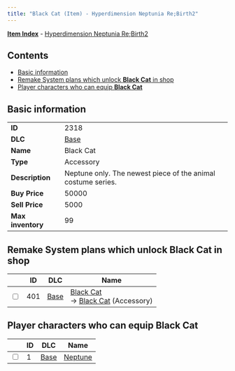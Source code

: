 ```yaml
---
title: "Black Cat (Item) - Hyperdimension Neptunia Re;Birth2"
---
```


[**Item Index**](/neptunia/rb2/item/index.html) - [Hyperdimension Neptunia Re;Birth2](/neptunia/rb2)

## Contents

- [Basic information](#basic-information)
- [Remake System plans which unlock **Black Cat** in shop](#remake-system-plans-which-unlock-black-cat-in-shop)
- [Player characters who can equip **Black Cat**](#player-characters-who-can-equip-black-cat)

## Basic information

|   |   |
| -- | -- |
| **ID** | 2318 |
| **DLC** | [Base](/neptunia/rb2/dlc/0-base.html) |
| **Name** | Black Cat |
| **Type** | Accessory |
| **Description** | Neptune only. The newest piece of the animal costume series. |
| **Buy Price** | 50000 |
| **Sell Price** | 5000 |
| **Max inventory** | 99 |

## Remake System plans which unlock **Black Cat** in shop

|    | ID | DLC | Name |
| -- | -- | --- | ---- |
| <input type="checkbox" id="rb2-remake-0-401" class="trackbox" /> | 401 | [Base](/neptunia/rb2/dlc/0-base.html) | [Black Cat](/neptunia/rb2/remake/0-401-black-cat.html)<br />→ [Black Cat](/neptunia/rb2/item/0-2318-black-cat.html) (Accessory) |

## Player characters who can equip **Black Cat**

|    | ID | DLC | Name |
| -- | -- | --- | ---- |
| <input type="checkbox" id="rb2-player-0-1" class="trackbox" /> | 1 | [Base](/neptunia/rb2/dlc/0-base.html) | [Neptune](/neptunia/rb2/player/0-1-neptune.html) |